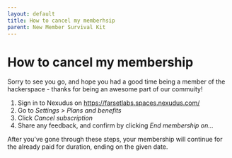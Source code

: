 ```yaml
---
layout: default
title: How to cancel my memberhsip
parent: New Member Survival Kit
---
```


# How to cancel my membership

Sorry to see you go, and hope you had a good time being a member of the hackerspace - thanks for being an awesome part of our commuity!

1. Sign in to Nexudus on https://farsetlabs.spaces.nexudus.com/
2. Go to *Settings > Plans and benefits*
3. Click *Cancel subscription*
4. Share any feedback, and confirm by clicking *End membership on...*

After you've gone through these steps, your membership will continue for the already paid for duration, ending on the given date.
